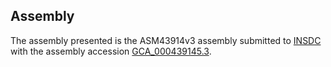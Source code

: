 

Assembly
--------

The assembly presented is the ASM43914v3 assembly submitted to
[INSDC](http://www.insdc.org) with the assembly accession
[GCA\_000439145.3](http://www.ebi.ac.uk/ena/data/view/GCA_000439145.3).
